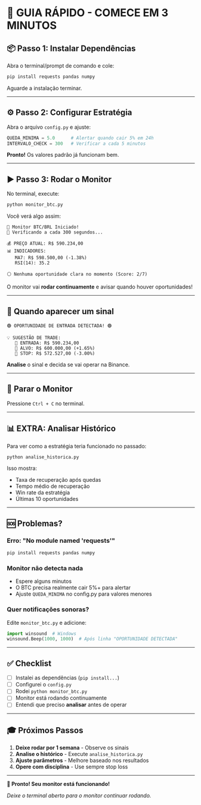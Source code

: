 # 🚀 GUIA RÁPIDO - COMECE EM 3 MINUTOS

## 📦 Passo 1: Instalar Dependências

Abra o terminal/prompt de comando e cole:

```bash
pip install requests pandas numpy
```

Aguarde a instalação terminar.

---

## ⚙️ Passo 2: Configurar Estratégia

Abra o arquivo `config.py` e ajuste:

```python
QUEDA_MINIMA = 5.0      # Alertar quando cair 5% em 24h
INTERVALO_CHECK = 300   # Verificar a cada 5 minutos
```

**Pronto!** Os valores padrão já funcionam bem.

---

## ▶️ Passo 3: Rodar o Monitor

No terminal, execute:

```bash
python monitor_btc.py
```

Você verá algo assim:

```
🤖 Monitor BTC/BRL Iniciado!
📡 Verificando a cada 300 segundos...

💰 PREÇO ATUAL: R$ 590.234,00
📊 INDICADORES:
   MA7: R$ 598.500,00 (-1.38%)
   RSI(14): 35.2

⚪ Nenhuma oportunidade clara no momento (Score: 2/7)
```

O monitor vai **rodar continuamente** e avisar quando houver oportunidades!

---

## 🎯 Quando aparecer um sinal

```
🟢 OPORTUNIDADE DE ENTRADA DETECTADA! 🟢

💡 SUGESTÃO DE TRADE:
   🔹 ENTRADA: R$ 590.234,00
   🎯 ALVO: R$ 600.000,00 (+1.65%)
   🛑 STOP: R$ 572.527,00 (-3.00%)
```

**Analise** o sinal e decida se vai operar na Binance.

---

## 🛑 Parar o Monitor

Pressione `Ctrl + C` no terminal.

---

## 📊 EXTRA: Analisar Histórico

Para ver como a estratégia teria funcionado no passado:

```bash
python analise_historica.py
```

Isso mostra:
- Taxa de recuperação após quedas
- Tempo médio de recuperação
- Win rate da estratégia
- Últimas 10 oportunidades

---

## 🆘 Problemas?

### Erro: "No module named 'requests'"
```bash
pip install requests pandas numpy
```

### Monitor não detecta nada
- Espere alguns minutos
- O BTC precisa realmente cair 5%+ para alertar
- Ajuste `QUEDA_MINIMA` no config.py para valores menores

### Quer notificações sonoras?
Edite `monitor_btc.py` e adicione:
```python
import winsound  # Windows
winsound.Beep(1000, 1000)  # Após linha "OPORTUNIDADE DETECTADA"
```

---

## ✅ Checklist

- [ ] Instalei as dependências (`pip install...`)
- [ ] Configurei o `config.py`
- [ ] Rodei `python monitor_btc.py`
- [ ] Monitor está rodando continuamente
- [ ] Entendi que preciso **analisar** antes de operar

---

## 🎓 Próximos Passos

1. **Deixe rodar por 1 semana** - Observe os sinais
2. **Analise o histórico** - Execute `analise_historica.py`
3. **Ajuste parâmetros** - Melhore baseado nos resultados
4. **Opere com disciplina** - Use sempre stop loss

---

**🚀 Pronto! Seu monitor está funcionando!**

*Deixe o terminal aberto para o monitor continuar rodando.*
